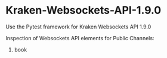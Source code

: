 # Kraken-Websockets-API-1.9.0
Use the Pytest framework for Kraken Websockets API 1.9.0

Inspection of Websockets API elements for Public Channels:
1. book
